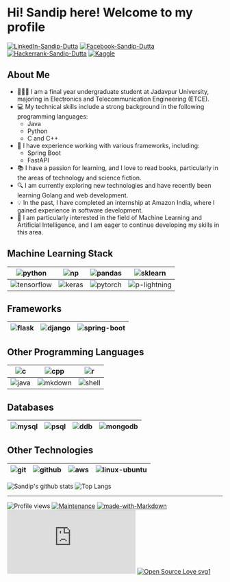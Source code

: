 <!--

Sandip Dutta Profile README.md

Feel free to fork and edit

Template for Image with URL
[![][]][]

Template for Image 
![][]

-->

<!-- Heading Banner -->

<!-- ![Welcome to Sandip Dutta Github Profile][main-banner-path] -->
# Hi! Sandip here! Welcome to my profile

<!-- Social Media Connect -->
<!-- ## Connect with Me! -->
[![LinkedIn-Sandip-Dutta][linkedin-logo]][linkedin-url]  <!-- Linked In -->
[![Facebook-Sandip-Dutta][facebook-logo]][facebook-url]  <!-- Facebook -->
[![Hackerrank-Sandip-Dutta][hackerrank-logo]][hackerrank-url] <!--Hackerrank-->
[![Kaggle][kaggle-logo]][kaggle-url] <!--Kaggle-->

## About Me

- 👨🏽‍💻 I am a final year undergraduate student at Jadavpur University, majoring in Electronics and Telecommunication Engineering (ETCE).
- 💻 My technical skills include a strong background in the following programming languages:
  - Java
  - Python
  - C and C++
- 🚀 I have experience working with various frameworks, including:
  - Spring Boot
  - FastAPI
- 📚 I have a passion for learning, and I love to read books, particularly in the areas of technology and science fiction.
- 🔍 I am currently exploring new technologies and have recently been learning Golang and web development.
- 💡 In the past, I have completed an internship at Amazon India, where I gained experience in software development.
- 🤖 I am particularly interested in the field of Machine Learning and Artificial Intelligence, and I am eager to continue developing my skills in this area.

## Machine Learning Stack
|![python][python-logo] | ![np][np-logo] | ![pandas][pandas-logo] | ![sklearn][sklearn-logo]|
|:---:|:---:|:---:|:---:|
|![tensorflow][tensorflow-logo] | ![keras][keras-logo] | ![pytorch][pytorch-logo] | ![p-lightning][pl-logo]|

## Frameworks
|![flask][flask-logo]|![django][django-logo]|![spring-boot][spring-boot-logo]|
|:---:|:---:|:---:|

## Other Programming Languages
|![c][c-logo]|![cpp][cpp-logo]|![r][r-logo]|
|:----:|:----:|:----:|
|![java][java-logo]|![mkdown][markdown-logo]|![shell][shell-logo]|

## Databases
|![mysql][mysql-logo]|![psql][postgre-logo]|![ddb][dynamodb-logo]|![mongodb][mongodb-logo]|
|:---:|:---:|:---:|:---:|

## Other Technologies

|![git][git-logo]|![github][github-logo]|![aws][aws-logo]|![linux-ubuntu][linux-logo]|
|----|----|----|----|

![Sandip's github stats][github-stats]
![Top Langs][top-lang-stats]


<!-- All references -->

<!-- Main Banner -->
[main-banner-path]:./imgs/banner/Sandip_Dutta_Banner.png

<!-- Social Icons -->
[linkedin-logo]:https://img.shields.io/badge/LinkedIn-0077B5?style=for-the-badge&logo=linkedin&logoColor=white
[linkedin-url]:https://www.linkedin.com/in/sandip-dutta-111100/

[facebook-logo]:https://img.shields.io/badge/Facebook-1877F2?style=for-the-badge&logo=facebook&logoColor=white
[facebook-url]:https://www.facebook.com/profile.php?id=100039020774484

[hackerrank-logo]:https://img.shields.io/badge/-Hackerrank-2EC866?style=for-the-badge&logo=HackerRank&logoColor=white
[hackerrank-url]:https://www.hackerrank.com/Sandip11100

[kaggle-logo]:https://img.shields.io/badge/Kaggle-20BEFF?style=for-the-badge&logo=Kaggle&logoColor=white
[kaggle-url]:https://www.kaggle.com/duttasd28

<!-- Skill Badges-->


<!-- Python and Machine Learning Stack -->
[python-logo]:https://img.shields.io/badge/python%20-%2314354C.svg?&style=for-the-badge&logo=python&logoColor=white
[flask-logo]:https://img.shields.io/badge/Flask-000000?style=for-the-badge&logo=flask&logoColor=white
[spring-boot-logo]:https://img.shields.io/badge/Spring-11A821?style=for-the-badge&logo=spring&logoColor=white
[np-logo]:https://img.shields.io/badge/Numpy-777BB4?style=for-the-badge&logo=numpy&logoColor=white
[pandas-logo]:https://img.shields.io/badge/pandas%20-%23150458.svg?&style=for-the-badge&logo=pandas&logoColor=white
[keras-logo]:https://img.shields.io/badge/Keras%20-%23D00000.svg?&style=for-the-badge&logo=Keras&logoColor=white
[tensorflow-logo]:https://img.shields.io/badge/TensorFlow%20-%23FF6F00.svg?&style=for-the-badge&logo=TensorFlow&logoColor=white
[pytorch-logo]:https://img.shields.io/badge/PyTorch%20-%23EE4C2C.svg?&style=for-the-badge&logo=PyTorch&logoColor=white
[pl-logo]:https://img.shields.io/badge/PyTorch%20Lightning-792EE5?style=for-the-badge&logo=PyTorch%20Lightning&ogoColor=white
[django-logo]:https://img.shields.io/badge/Django-092E20?style=for-the-badge&logo=django&logoColor=white
[jupyter-logo]:https://img.shields.io/badge/Jupyter%20-%23F37626.svg?&style=for-the-badge&logo=Jupyter&logoColor=white
[sklearn-logo]:https://img.shields.io/badge/scikit_learn-F7931E?style=for-the-badge&logo=scikit-learn&logoColor=white

<!--Other Programming Languages-->
[c-logo]:https://img.shields.io/badge/c%20-%2300599C.svg?&style=for-the-badge&logo=c&logoColor=white
[cpp-logo]:https://img.shields.io/badge/c++%20-%2300599C.svg?&style=for-the-badge&logo=c%2B%2B&logoColor=white
[r-logo]:https://img.shields.io/badge/r-%23276DC3.svg?&style=for-the-badge&logo=r&logoColor=white
[markdown-logo]:https://img.shields.io/badge/markdown-%23000000.svg?&style=for-the-badge&logo=markdown&logoColor=white
[shell-logo]:https://img.shields.io/badge/shell_script%20-%23121011.svg?&style=for-the-badge&logo=gnu-bash&logoColor=white
[java-logo]:https://img.shields.io/badge/Java-ED8B00?style=for-the-badge&logo=java&logoColor=white


<!-- Version Control -->
[git-logo]:https://img.shields.io/badge/git%20-%23F05033.svg?&style=for-the-badge&logo=git&logoColor=white
[github-logo]:https://img.shields.io/badge/github%20-%23121011.svg?&style=for-the-badge&logo=github&logoColor=white

<!-- Databases -->
[mysql-logo]:https://img.shields.io/badge/MySQL-00000F?style=for-the-badge&logo=mysql&logoColor=white
[postgre-logo]:https://img.shields.io/badge/PostgreSQL-316192?style=for-the-badge&logo=postgresql&logoColor=white
[dynamodb-logo]:https://img.shields.io/badge/DynamoDB-2B6CAF?style=for-the-badge&logo=Amazon%20DynamoDB&logoColor=white
[mongodb-logo]:https://img.shields.io/badge/MongoDB-%234ea94b.svg?style=for-the-badge&logo=mongodb&logoColor=white

<!--  CLOUD -->
[aws-logo]:https://img.shields.io/badge/AWS-%23FF9900.svg?style=for-the-badge&logo=amazon-aws&logoColor=white
[linux-logo]:https://img.shields.io/badge/Linux-FCC624?style=for-the-badge&logo=linux&logoColor=black
<!-- Github Stats -->
[github-stats]:https://github-readme-stats.vercel.app/api?username=Dutta-SD&show_icons=true&theme=highcontrast
[top-lang-stats]:https://github-readme-stats.vercel.app/api/top-langs/?username=Dutta-SD&theme=highcontrast&hide=jupyter%20notebook&count_private=true

----

![Profile views](https://gpvc.arturio.dev/Dutta-SD) <!--  Profile Hits-->
[![Maintenance](https://img.shields.io/badge/Maintained%3F-yes-green.svg)](https://github.com/Dutta-SD/Dutta-SD/graphs/code-frequency)<!--  Maintained-->
[![made-with-Markdown](https://img.shields.io/badge/Made%20with-Markdown-1f425f.svg)](http://commonmark.org) <!-- Made with markdown -->
[![GitHub license](https://badgen.net/github/license/Naereen/Strapdown.js)](https://github.com/Dutta-SD) <!-- MIT -->
[![Open Source Love svg1](https://badges.frapsoft.com/os/v1/open-source.svg?v=103)](https://github.com/ellerbrock/open-source-badges/) <!-- Open Source -->
